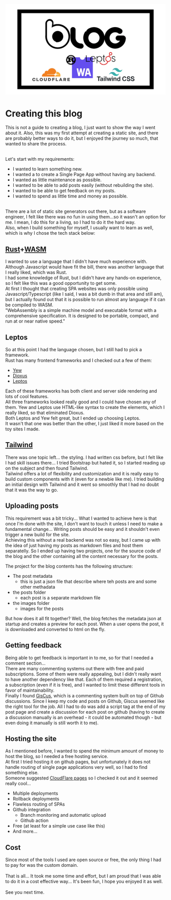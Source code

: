 ![post_logo](../images/creating_the_blog.webp)

# Creating this blog


This is not a guide to creating a blog, I just want to show the way I went about it.
Also, this was my first attempt at creating a static site, and there are probably better ways to do it, but I enjoyed the journey so much, that wanted to share the process.<br/><br/>

Let's start with my requirements:

* I wanted to learn something new.
* I wanted a to create a Single Page App without having any backend.
* I wanted as little maintenance as possible.
* I wanted to be able to add posts easily (without rebuilding the site).
* I wanted to be able to get feedback on my posts.
* I wanted to spend as little time and money as possible.

<br/>
There are a lot of static site generators out there, but as a software engineer, I felt like there was no fun in using them...so it wasn't an option for me. I mean, I do this for a living, so I had to do it the hard way.<br/>
Also, when I build something for myself, I usually want to learn as well, which is why I chose the tech stack below:

## [Rust](https://www.rust-lang.org)+[WASM](https://webassembly.org)
I wanted to use a language that I didn't have much experience with. Although Javascript would have fit the bill, there was another language that I really liked, which was Rust.<br/>
I had some knowledge of Rust, but I didn't have any hands-on experience, so I felt like this was a good opportunity to get some.<br/>
At first I thought that creating SPA websites was only possible using Javascript/Typescript (like I said, I was a bit dumb in that area and still am), but I actually found out that it is possible to run almost any language if it can be compiled to WASM.<br/>
"WebAssembly is a simple machine model and executable format with a comprehensive specification. It is designed to be portable, compact, and run at or near native speed."

## Leptos
So at this point I had the language chosen, but I still had to pick a framework.<br/>
Rust has many frontend frameworks and I checked out a few of them:
* [Yew](https://yew.rs)
* [Dioxus](https://dioxuslabs.com)
* [Leptos](https://leptos.dev)

Each of these frameworks has both client and server side rendering and lots of cool features.<br/>
All three frameworks looked really good and I could have chosen any of them. Yew and Leptos use HTML-like syntax to create the elements, which I really liked, so that eliminated Dioxus. <br/>
Both Leptos and Yew felt great, but I ended up choosing Leptos.<br/>
It wasn't that one was better than the other, I just liked it more based on the toy sites I made.

## [Tailwind](https://tailwindcss.com)
There was one topic left... the styling. I had written css before, but I felt like I had skill issues there... I tried Bootstrap but hated it, so I started reading up on the subject and then found Tailwind.<br/>
Tailwind offers a lot of flexibility and customization and it is really easy to build custom components with it (even for a newbie like me). I tried building an initial design with Tailwind and it went so smoothly that I had no doubt that it was the way to go.

## Uploading posts
This requirement was a bit tricky... What I wanted to achieve here is that once I'm done with the site, I don't want to touch it unless I need to make a fundamental change... Writing posts should be easy and it shouldn't even trigger a new build for the site.<br/>
Achieving this without a real backend was not so easy, but I came up with the idea of just having my posts as markdown files and host them separatelly. So I ended up having two projects, one for the source code of the blog and the other containing all the content necessary for the posts.

The project for the blog contents has the following structure:
* The post metadata 
  * this is just a json file that describe where teh posts are and some other methadata
* the posts folder
  * each post is a separate markdown file
* the images folder
  * images for the posts

But how does it all fit together? Well, the blog fetches the metadata json at startup and creates a preview for each post. When a user opens the post, it is downloaded and converted to html on the fly.
## Getting feedback

Being able to get feedback is important in to me, so for that I needed a comment section...<br/>
There are many commenting systems out there with free and paid subscriptions. Some of them were really appealing, but I didn't really want to have another dependency like that. Each of them required a registration, a subscription (even if it is free), and I wanted to limit these different tools in favor of maintainability.<br/>
Finally I found [GisCus](https://giscus.app), which is a commenting system built on top of Github discussions. Since I keep my code and posts on Github, Giscus seemed like the right tool for the job. All I had to do was add a script tag at the end of my post page and create a discussion for each post on github (having to create a discussion manually is an overhead - it could be automated though - but even doing it manually is still worth it to me). 

## Hosting the site

As I mentioned before, I wanted to spend the minimum amount of money to host the blog, so I needed a free hosting service.<br/>
At first I tried hosting it on github pages, but unfortunately it does not handle routing of single page applications very well, so I had to find something else.<br/>
Someone suggested [CloudFlare pages](https://pages.cloudflare.com) so I checked it out and it seemed really cool...
* Multiple deployments
* Rollback deployments
* Flawless routing of SPAs
* Github integration
  * Branch monitoring and automatic upload
  * Github action
* Free (at least for a simple use case like this)
* And more...

## Cost
Since most of the tools I used are open source or free, the only thing I had to pay for was the custom domain.
<br/><br/>
That is all... It took me some time and effort, but I am proud that I was able to do it in a cost effective way...
It's been fun, I hope you enjoyed it as well.
<br/><br/>
See you next time.

